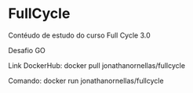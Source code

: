 # FullCycle
Contéudo de estudo do curso Full Cycle 3.0

Desafio GO

Link DockerHub: docker pull jonathanornellas/fullcycle

Comando: docker run jonathanornellas/fullcycle
